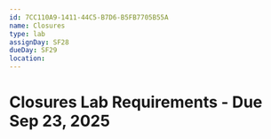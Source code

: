```yaml
---
id: 7CC110A9-1411-44C5-B7D6-B5FB7705B55A
name: Closures
type: lab
assignDay: SF28
dueDay: SF29
location: 
---
```


# Closures Lab Requirements - Due Sep 23, 2025

